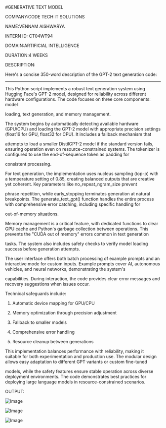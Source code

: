 #GENERATIVE TEXT MODEL

COMPANY:CODE TECH IT SOLUTIONS

NAME:VENNAM AISHWARYA

INTERN ID: CT04WT94

DOMAIN:ARTIFICIAL INTELLIGENCE

DURATION:4 WEEKS

DESCRIPTION:

Here's a concise 350-word description of the GPT-2 text generation code:

---
This Python script implements a robust text generation system using Hugging Face's GPT-2 model, designed for reliability across different hardware configurations. The code focuses on three core components: model 

loading, text generation, and memory management.

The system begins by automatically detecting available hardware (GPU/CPU) and loading the GPT-2 model with appropriate precision settings (float16 for GPU, float32 for CPU). It includes a fallback mechanism that 

attempts to load a smaller DistilGPT-2 model if the standard version fails, ensuring operation even on resource-constrained systems. The tokenizer is configured to use the end-of-sequence token as padding for 

consistent processing.

For text generation, the implementation uses nucleus sampling (top-p) with a temperature setting of 0.85, creating balanced outputs that are creative yet coherent. Key parameters like no_repeat_ngram_size prevent 

phrase repetition, while early_stopping terminates generation at natural breakpoints. The generate_text_gpt() function handles the entire process with comprehensive error catching, including specific handling for 

out-of-memory situations.

Memory management is a critical feature, with dedicated functions to clear GPU cache and Python's garbage collection between operations. This prevents the "CUDA out of memory" errors common in text generation 

tasks. The system also includes safety checks to verify model loading success before generation attempts.

The user interface offers both batch processing of example prompts and an interactive mode for custom inputs. Example prompts cover AI, autonomous vehicles, and neural networks, demonstrating the system's 

capabilities. During interaction, the code provides clear error messages and recovery suggestions when issues occur.

Technical safeguards include:

1. Automatic device mapping for GPU/CPU

2. Memory optimization through precision adjustment

3. Fallback to smaller models

4. Comprehensive error handling

5. Resource cleanup between generations

This implementation balances performance with reliability, making it suitable for both experimentation and production use. The modular design allows easy adaptation to different GPT variants or custom fine-tuned 

models, while the safety features ensure stable operation across diverse deployment environments. The code demonstrates best practices for deploying large language models in resource-constrained scenarios.

OUTPUT:

![Image](https://github.com/user-attachments/assets/f863fdf0-5539-4c3b-9f08-a1ac63d90222)

![Image](https://github.com/user-attachments/assets/a99c7606-ac21-4781-8093-8acddc5bb138)

![Image](https://github.com/user-attachments/assets/1a14381c-f8be-47f9-ae62-1a0bd17b1abd)

